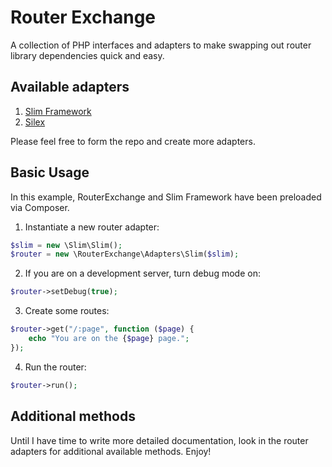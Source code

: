 # Router Exchange

A collection of PHP interfaces and adapters to make swapping out router library dependencies quick and easy.

## Available adapters

1. [Slim Framework](http://slimframework.com/)
1. [Silex](http://silex.sensiolabs.org/)

Please feel free to form the repo and create more adapters.

## Basic Usage

In this example, RouterExchange and Slim Framework have been preloaded via Composer.

1. Instantiate a new router adapter:
```php
$slim = new \Slim\Slim();
$router = new \RouterExchange\Adapters\Slim($slim);
```

2. If you are on a development server, turn debug mode on:
```php
$router->setDebug(true);
```

3. Create some routes:
```php
$router->get("/:page", function ($page) {
	echo "You are on the {$page} page.";
});
```

4. Run the router:
```php
$router->run();
```

## Additional methods

Until I have time to write more detailed documentation, look in the router adapters for additional available methods. Enjoy!